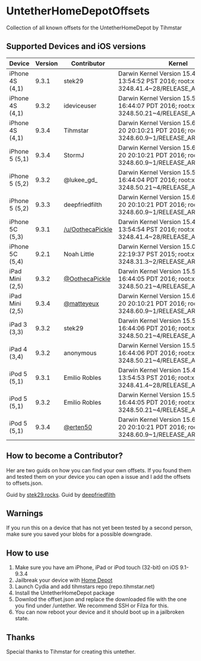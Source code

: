 # UntetherHomeDepotOffsets
Collection of all known offsets for the UntetherHomeDepot by Tihmstar

## Supported Devices and iOS versions

| Device | Version | Contributor | Kernel |
|---------|----------|----------|----------|
| iPhone 4S (4,1) | 9.3.1 | stek29 | Darwin Kernel Version 15.4.0: Fri Feb 19 13:54:52 PST 2016; root:xnu-3248.41.4~28/RELEASE_ARM_S5L8940X
| iPhone 4S (4,1) | 9.3.2 | ideviceuser | Darwin Kernel Version 15.5.0: Mon Apr 18 16:44:07 PDT 2016; root:xnu-3248.50.21~4/RELEASE_ARM_S5L8940X
| iPhone 4S (4,1) | 9.3.4 | Tihmstar | Darwin Kernel Version 15.6.0: Mon Jun 20 20:10:21 PDT 2016; root:xnu-3248.60.9~1/RELEASE_ARM_S5L8940X
| iPhone 5 (5,1) | 9.3.4 | StormJ | Darwin Kernel Version 15.6.0: Mon Jun 20 20:10:21 PDT 2016; root:xnu-3248.60.9~1/RELEASE_ARM_S5L8950X
| iPhone 5 (5,2) | 9.3.2 | @lukee_gd_ | Darwin Kernel Version 15.5.0: Mon Apr 18 16:44:04 PDT 2016; root:xnu-3248.50.21~4/RELEASE_ARM_S5L8950X
| iPhone 5 (5,2) | 9.3.3 | deepfriedfilth | Darwin Kernel Version 15.6.0: Mon Jun 20 20:10:21 PDT 2016; root:xnu-3248.60.9~1/RELEASE_ARM_S5L8950X
| iPhone 5C (5,3) | 9.3.1 | [/u/OothecaPickle](https://www.reddit.com/r/jailbreak/comments/6vgrol/help_i_have/dm091hm/) | Darwin Kernel Version 15.4.0: Fri Feb 19 13:54:54 PST 2016; root:xnu-3248.41.4~28/RELEASE_ARM_S5L8950X
| iPhone 5C (5,4) | 9.2.1 | Noah Little | Darwin Kernel Version 15.0.0: Wed Dec 9 22:19:37 PST 2015; root:xnu-3248.31.3~2/RELEASE_ARM_S5L8950X
| iPad Mini (2,5) | 9.3.2 | [@OothecaPickle](https://twitter.com/OothecaPickle/status/900121250705494016) | Darwin Kernel Version 15.5.0: Mon Apr 18 16:44:05 PDT 2016; root:xnu-3248.50.21~4/RELEASE_ARM_S5L8942X
| iPad Mini (2,5) | 9.3.4 | [@matteyeux](https://twitter.com/matteyeux) | Darwin Kernel Version 15.6.0: Mon Jun 20 20:10:21 PDT 2016; root:xnu-3248.60.9~1/RELEASE_ARM_S5L8942X
| iPad 3 (3,3) | 9.3.2 | stek29 | Darwin Kernel Version 15.5.0: Mon Apr 18 16:44:06 PDT 2016; root:xnu-3248.50.21~4/RELEASE_ARM_S5L8945X
| iPad 4 (3,4) | 9.3.2 | anonymous | Darwin Kernel Version 15.5.0: Mon Apr 18 16:44:06 PDT 2016; root:xnu-3248.50.21~4/RELEASE_ARM_S5L8955X
| iPod 5 (5,1) | 9.3.1 | Emilio Robles | Darwin Kernel Version 15.4.0: Fri Feb 19 13:54:53 PST 2016; root:xnu-3248.41.4~28/RELEASE_ARM_S5L8942X
| iPod 5 (5,1) | 9.3.2 | Emilio Robles | Darwin Kernel Version 15.5.0: Mon Apr 18 16:44:05 PDT 2016; root:xnu-3248.50.21~4/RELEASE_ARM_S5L8942X
| iPod 5 (5,1) | 9.3.4 | [@erten50](https://twitter.com/erten50) | Darwin Kernel Version 15.6.0: Mon Jun 20 20:10:21 PDT 2016; root:xnu-3248.60.9~1/RELEASE_ARM_S5L8942X


## How to become a Contributor?

Her are two guids on how you can find your own offsets.
If you found them and tested them on your device you can open a issue and I add the offsets to offsets.json.

Guid by [stek29.rocks](https://stek29.rocks/2017/08/23/untether.html).
Guid by [deepfriedfilth](https://gist.github.com/deepfriedfilth/4cac9831ff0e112b037901bd2883ce10)

## Warnings
If you run this on a device that has not yet been tested by a second person, make sure you saved your blobs for a possible downgrade.

## How to use
1. Make sure you have am iPhone, iPad or iPod touch (32-bit) on iOS 9.1-9.3.4
2. Jailbreak your device with [Home Depot](http://wall.supplies/)
3. Launch Cydia and add tihmstars repo (repo.tihmstar.net)
4. Install the UntetherHomeDepot package
5. Downlod the offset.json and replace the downloaded file with the one you find under /untether. We recommend SSH or Filza for this.
6. You can now reboot your device and it should boot up in a jailbroken state.

## Thanks
Special thanks to Tihmstar for creating this untether.
